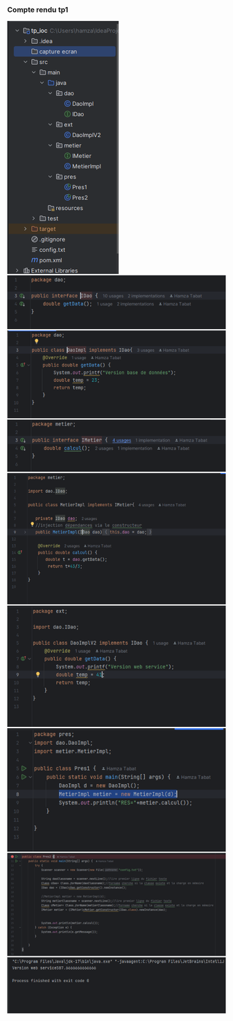 <h3>Compte rendu tp1</h3>
<img src ="captures\capture1.PNG">
<img src ="captures\capture2.PNG">
<img src ="captures\capture3.PNG">
<img src ="captures\capture4.PNG">
<img src ="captures\capture5.PNG">
<img src ="captures\capture6.PNG">
<img src ="captures\capture7.PNG">
<img src ="captures\capture8.PNG">
<img src ="captures\captureexec.PNG"> 